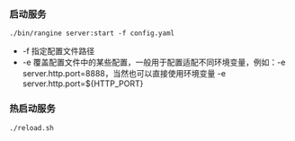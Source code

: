 ### 启动服务

```
./bin/rangine server:start -f config.yaml
```

- -f 指定配置文件路径
- -e 覆盖配置文件中的某些配置，一般用于配置适配不同环境变量，例如：-e server.http.port=8888，当然也可以直接使用环境变量 -e server.http.port=${HTTP_PORT}

### 热启动服务

```
./reload.sh
```